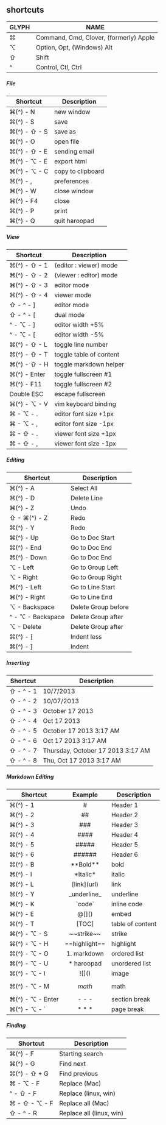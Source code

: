 
## shortcuts

GLYPH    | NAME
---------|----------------------------------------
&#8984;  | Command, Cmd, Clover, (formerly) Apple
⌥        | Option, Opt, (Windows) Alt
⇧        | Shift
^        | Control, Ctl, Ctrl

##### File
Shortcut                 | Description
-------------------------|-------------------
&#8984;(^) - N           | new window
&#8984;(^) - S           | save
&#8984;(^) - ⇧ - S       | save as
&#8984;(^) - O           | open file
&#8984;(^) - ⇧ - E       | sending email
&#8984;(^) - ⌥ - E       | export html
&#8984;(^) - ⌥ - C       | copy to clipboard
&#8984;(^) - ,           | preferences
&#8984;(^) - W           | close window
&#8984;(^) - F4          | close
&#8984;(^) - P           | print
&#8984;(^) - Q           | quit haroopad

##### View
Shortcut            | Description
--------------------|-------------------
&#8984;(^) - ⇧ - 1  | (editor : viewer) mode
&#8984;(^) - ⇧ - 2  | (viewer : editor) mode
&#8984;(^) - ⇧ - 3  | editor mode
&#8984;(^) - ⇧ - 4  | viewer mode
⇧ - ^ - ]           | editor mode
⇧ - ^ - [           | dual mode
^ - ⌥ - ]           | editor width +5%
^ - ⌥ - [           | editor width -5%
&#8984;(^) - ⇧ - L  | toggle line number
&#8984;(^) - ⇧ - T  | toggle table of content
&#8984;(^) - ⇧ - H  | toggle markdown helper
&#8984;(^) - Enter  | toggle fullscreen #1
&#8984;(^) - F11    | toggle fullscreen #2
Double ESC          | escape fullscreen
&#8984;(^) - ⌥ - V  | vim keyboard binding
&#8984; - ⌥ - .     | editor font size +1px
&#8984; - ⌥ - ,     | editor font size -1px
&#8984; - ⇧ - .     | viewer font size +1px
&#8984; - ⇧ - ,     | viewer font size -1px


##### Editing
 Shortcut                | Description
-------------------------|---------------------
&#8984;(^) - A           | Select All
&#8984;(^) - D           | Delete Line
&#8984;(^) - Z           | Undo
⇧ - &#8984;(^) - Z       | Redo
&#8984;(^) - Y           | Redo
&#8984;(^) - Up          | Go to Doc Start
&#8984;(^) - End         | Go to Doc End
&#8984;(^) - Down        | Go to Doc End
⌥ - Left                 | Go to Group Left
⌥ - Right                | Go to Group Right
&#8984;(^) - Left        | Go to Line Start
&#8984;(^) - Right       | Go to Line End
⌥ - Backspace            | Delete Group before
^ - ⌥ - Backspace        | Delete Group after
⌥ - Delete               | Delete Group after
&#8984;(^) - [           | Indent less
&#8984;(^) - ]           | Indent

##### Inserting
 Shortcut          | Description
-------------------|---------------------
⇧ - ^ - 1          | 10/7/2013
⇧ - ^ - 2          | 10/07/2013
⇧ - ^ - 3          | October 17 2013
⇧ - ^ - 4          | Oct 17 2013
⇧ - ^ - 5          | October 17 2013 3:17 AM
⇧ - ^ - 6          | Oct 17 2013 3:17 AM
⇧ - ^ - 7          | Thursday, October 17 2013 3:17 AM
⇧ - ^ - 8          | Thu, Oct 17 2013 3:17 AM

##### Markdown Editing
Shortcut                     | Example        | Description
-----------------------------|:--------------:|-------------------
&#8984;(^) - 1               | #              | Header 1
&#8984;(^) - 2               | ##             | Header 2
&#8984;(^) - 3               | ###            | Header 3
&#8984;(^) - 4               | ####           | Header 4
&#8984;(^) - 5               | #####          | Header 5
&#8984;(^) - 6               | ######         | Header 6
&#8984;(^) - B               | \*\*Bold\*\*   | bold
&#8984;(^) - I               | \*Italic\*     | italic
&#8984;(^) - L               | \[link\](url)  | link
&#8984;(^) - Y               | \_underline_   | underline
&#8984;(^) - K               | \`code`        | inline code
&#8984;(^) - E               | @\[]()         | embed
&#8984;(^) - T               | [TOC]          | table of content
&#8984;(^) - ⌥ - S           | \~~strike~~    | strike
&#8984;(^) - ⌥ - H           | \==highlight== | highlight
&#8984;(^) - ⌥ - O           | 1. markdown    | ordered list
&#8984;(^) - ⌥ - U           | * haroopad     | unordered list
&#8984;(^) - ⌥ - I           | \!\[]()        | image
&#8984;(^) - ⌥ - M           | $$math$$       | math
&#8984;(^) - ⌥ - Enter       | \- \- \-       | section break
&#8984;(^) - ⌥ - `           | \* \* \*       | page break

##### Finding
Shortcut                  | Description
--------------------------|-------------------
&#8984;(^) - F            | Starting search
&#8984;(^) - G            | Find next
&#8984;(^) - ⇧ + G        | Find previous
&#8984; - ⌥ - F           | Replace (Mac)
^ - ⇧ - F                 | Replace (linux, win)
&#8984; - ⇧ - ⌥ - F       | Replace all (Mac)
⇧ - ^ - R                 | Replace all (linux, win)
